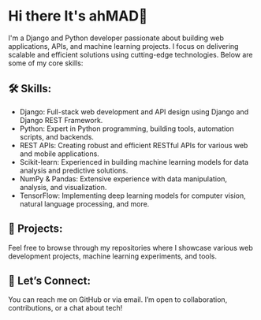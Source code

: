# Hi there It's ahMAD👋

I'm a Django and Python developer passionate about building web applications, APIs, and machine learning projects. I focus on delivering scalable and efficient solutions using cutting-edge technologies. Below are some of my core skills:

## 🛠️ Skills:
 - Django: Full-stack web development and API design using Django and Django REST Framework.
 - Python: Expert in Python programming, building tools, automation scripts, and backends.
 - REST APIs: Creating robust and efficient RESTful APIs for various web and mobile applications.
 - Scikit-learn: Experienced in building machine learning models for data analysis and predictive solutions.
 - NumPy & Pandas: Extensive experience with data manipulation, analysis, and visualization.
 - TensorFlow: Implementing deep learning models for computer vision, natural language processing, and more.
## 💼 Projects:
Feel free to browse through my repositories where I showcase various web development projects, machine learning experiments, and tools.

## 🚀 Let’s Connect:
You can reach me on GitHub or via email. I’m open to collaboration, contributions, or a chat about tech!

